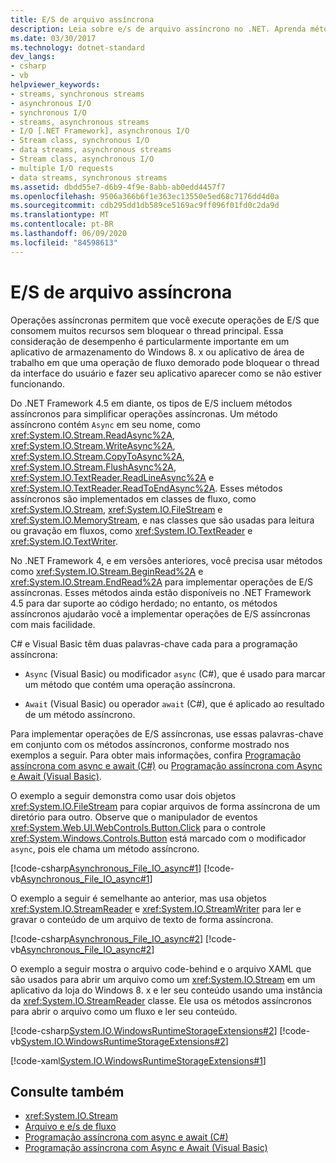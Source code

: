 ```yaml
---
title: E/S de arquivo assíncrona
description: Leia sobre e/s de arquivo assíncrono no .NET. Aprenda métodos assíncronos para simplificar operações assíncronas, como ReadAsync, WriteAsync e muito mais.
ms.date: 03/30/2017
ms.technology: dotnet-standard
dev_langs:
- csharp
- vb
helpviewer_keywords:
- streams, synchronous streams
- asynchronous I/O
- synchronous I/O
- streams, asynchronous streams
- I/O [.NET Framework], asynchronous I/O
- Stream class, synchronous I/O
- data streams, asynchronous streams
- Stream class, asynchronous I/O
- multiple I/O requests
- data streams, synchronous streams
ms.assetid: dbdd55e7-d6b9-4f9e-8abb-ab0edd4457f7
ms.openlocfilehash: 9506a366b6f1e363ec13550e5ed68c7176dd4d0a
ms.sourcegitcommit: cdb295dd1db589ce5169ac9ff096f01fd0c2da9d
ms.translationtype: MT
ms.contentlocale: pt-BR
ms.lasthandoff: 06/09/2020
ms.locfileid: "84598613"
---
```

# <a name="asynchronous-file-io"></a>E/S de arquivo assíncrona

Operações assíncronas permitem que você execute operações de E/S que consomem muitos recursos sem bloquear o thread principal. Essa consideração de desempenho é particularmente importante em um aplicativo de armazenamento do Windows 8. x ou aplicativo de área de trabalho em que uma operação de fluxo demorado pode bloquear o thread da interface do usuário e fazer seu aplicativo aparecer como se não estiver funcionando.

Do .NET Framework 4.5 em diante, os tipos de E/S incluem métodos assíncronos para simplificar operações assíncronas. Um método assíncrono contém `Async` em seu nome, como <xref:System.IO.Stream.ReadAsync%2A>, <xref:System.IO.Stream.WriteAsync%2A>, <xref:System.IO.Stream.CopyToAsync%2A>, <xref:System.IO.Stream.FlushAsync%2A>, <xref:System.IO.TextReader.ReadLineAsync%2A> e <xref:System.IO.TextReader.ReadToEndAsync%2A>. Esses métodos assíncronos são implementados em classes de fluxo, como <xref:System.IO.Stream>, <xref:System.IO.FileStream> e <xref:System.IO.MemoryStream>, e nas classes que são usadas para leitura ou gravação em fluxos, como <xref:System.IO.TextReader> e <xref:System.IO.TextWriter>.

No .NET Framework 4, e em versões anteriores, você precisa usar métodos como <xref:System.IO.Stream.BeginRead%2A> e <xref:System.IO.Stream.EndRead%2A> para implementar operações de E/S assíncronas. Esses métodos ainda estão disponíveis no .NET Framework 4.5 para dar suporte ao código herdado; no entanto, os métodos assíncronos ajudarão você a implementar operações de E/S assíncronas com mais facilidade.

C# e Visual Basic têm duas palavras-chave cada para a programação assíncrona:

- `Async` (Visual Basic) ou modificador `async` (C#), que é usado para marcar um método que contém uma operação assíncrona.

- `Await` (Visual Basic) ou operador `await` (C#), que é aplicado ao resultado de um método assíncrono.

Para implementar operações de E/S assíncronas, use essas palavras-chave em conjunto com os métodos assíncronos, conforme mostrado nos exemplos a seguir. Para obter mais informações, confira [Programação assíncrona com async e await (C#)](../../csharp/programming-guide/concepts/async/index.md) ou [Programação assíncrona com Async e Await (Visual Basic)](../../visual-basic/programming-guide/concepts/async/index.md).

O exemplo a seguir demonstra como usar dois objetos <xref:System.IO.FileStream> para copiar arquivos de forma assíncrona de um diretório para outro. Observe que o manipulador de eventos <xref:System.Web.UI.WebControls.Button.Click> para o controle <xref:System.Windows.Controls.Button> está marcado com o modificador `async`, pois ele chama um método assíncrono.

[!code-csharp[Asynchronous_File_IO_async#1](../../../samples/snippets/csharp/VS_Snippets_CLR/Asynchronous_File_IO_async/cs/example.cs#1)]
[!code-vb[Asynchronous_File_IO_async#1](../../../samples/snippets/visualbasic/VS_Snippets_CLR/Asynchronous_File_IO_async/vb/example.vb#1)]

O exemplo a seguir é semelhante ao anterior, mas usa objetos <xref:System.IO.StreamReader> e <xref:System.IO.StreamWriter> para ler e gravar o conteúdo de um arquivo de texto de forma assíncrona.

[!code-csharp[Asynchronous_File_IO_async#2](../../../samples/snippets/csharp/VS_Snippets_CLR/Asynchronous_File_IO_async/cs/example2.cs#2)]
[!code-vb[Asynchronous_File_IO_async#2](../../../samples/snippets/visualbasic/VS_Snippets_CLR/Asynchronous_File_IO_async/vb/example2.vb#2)]

O exemplo a seguir mostra o arquivo code-behind e o arquivo XAML que são usados para abrir um arquivo como um <xref:System.IO.Stream> em um aplicativo da loja do Windows 8. x e ler seu conteúdo usando uma instância da <xref:System.IO.StreamReader> classe. Ele usa os métodos assíncronos para abrir o arquivo como um fluxo e ler seu conteúdo.

[!code-csharp[System.IO.WindowsRuntimeStorageExtensions#2](../../../samples/snippets/csharp/VS_Snippets_CLR_System/system.io.windowsruntimestorageextensions/cs/blankpage.xaml.cs#2)]
[!code-vb[System.IO.WindowsRuntimeStorageExtensions#2](../../../samples/snippets/visualbasic/VS_Snippets_CLR_System/system.io.windowsruntimestorageextensions/vb/blankpage.xaml.vb#2)]

[!code-xaml[System.IO.WindowsRuntimeStorageExtensions#1](../../../samples/snippets/csharp/VS_Snippets_CLR_System/system.io.windowsruntimestorageextensions/cs/blankpage.xaml#1)]

## <a name="see-also"></a>Consulte também

- <xref:System.IO.Stream>
- [Arquivo e e/s de fluxo](index.md)
- [Programação assíncrona com async e await (C#)](../../csharp/programming-guide/concepts/async/index.md)
- [Programação assíncrona com Async e Await (Visual Basic)](../../visual-basic/programming-guide/concepts/async/index.md)
